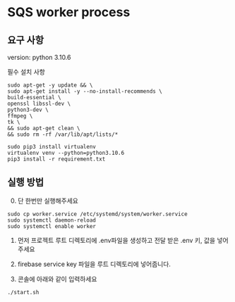 # SQS worker process

## 요구 사항

version: python 3.10.6

필수 설치 사항

```console
sudo apt-get -y update && \
sudo apt-get install -y --no-install-recommends \
build-essential \
openssl libssl-dev \
python3-dev \
ffmpeg \
tk \
&& sudo apt-get clean \
&& sudo rm -rf /var/lib/apt/lists/*
```

```console
sudo pip3 install virtualenv
virtualenv venv --python=python3.10.6
pip3 install -r requirement.txt
```

## 실행 방법

0. 단 한번만 실행해주세요

```console
sudo cp worker.service /etc/systemd/system/worker.service
sudo systemctl daemon-reload
sudo systemctl enable worker
```

1. 먼저 프로젝트 루트 디렉토리에 .env파일을 생성하고 전달 받은 .env 키, 값을 넣어주세요

2. firebase service key 파일을 루트 디렉토리에 넣어줍니다.

3. 콘솔에 아래와 같이 입력하세요

```console
./start.sh
```
